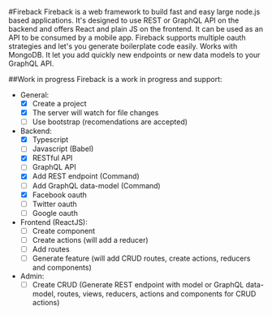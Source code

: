 #Fireback
Fireback is a web framework to build fast and easy large node.js based applications.
It's designed to use REST or GraphQL API on the backend and offers React and plain JS on the frontend. It can be used
as an API to be consumed by a mobile app.
Fireback supports multiple oauth strategies and let's you generate boilerplate code easily.
Works with MongoDB. It let you add quickly new endpoints or new data models to your GraphQL API.

##Work in progress
Fireback is a work in progress and support:
- General:
  - [x] Create a project
  - [x] The server will watch for file changes
  - [ ] Use bootstrap (recomendations are accepted)
- Backend:
  - [x] Typescript
  - [ ] Javascript (Babel)
  - [x] RESTful API
  - [ ] GraphQL API
  - [x] Add REST endpoint (Command)
  - [ ] Add GraphQL data-model (Command)
  - [x] Facebook oauth
  - [ ] Twitter oauth
  - [ ] Google oauth
- Frontend (ReactJS):
  - [ ] Create component
  - [ ] Create actions (will add a reducer)
  - [ ] Add routes
  - [ ] Generate feature (will add CRUD routes, create actions, reducers and components) 
- Admin:
  - [ ] Create CRUD (Generate REST endpoint with model or GraphQL data-model, routes, views, reducers, actions and components for CRUD actions)